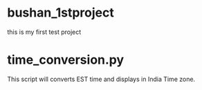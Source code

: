 # bushan_1stproject
this is my first test project

# time_conversion.py
This script will converts EST time and displays in India Time zone.
